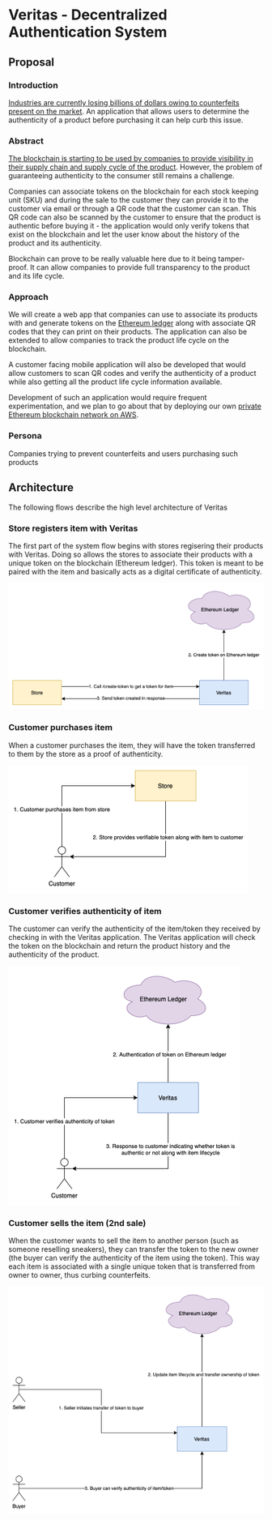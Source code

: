 # Veritas - Decentralized Authentication System

## Proposal

### Introduction

[Industries are currently losing billions of dollars owing to counterfeits present on the market](https://www.oecd.org/sti/ind/2090589.pdf). An application that allows users to determine the authenticity of a product before purchasing it can help curb this issue.

### Abstract

[The blockchain is starting to be used by companies to provide visibility in their supply chain and supply cycle of the product](https://consensys.net/blockchain-use-cases/supply-chain-management/). However, the problem of guaranteeing authenticity to the consumer still remains a challenge.

Companies can associate tokens on the blockchain for each stock keeping unit (SKU) and during the sale to the customer they can provide it to the customer via email or through a QR code that the customer can scan. This QR code can also be scanned by the customer to ensure that the product is authentic before buying it - the application would only verify tokens that exist on the blockchain and let the user know about the history of the product and its authenticity.

Blockchain can prove to be really valuable here due to it being tamper-proof. It can allow companies to provide full transparency to the product and its life cycle.

### Approach

We will create a web app that companies can use to associate its products with and generate tokens on the [Ethereum ledger](https://ethereum.org/en/) along with associate QR codes that they can print on their products. The application can also be extended to allow companies to track the product life cycle on the blockchain.

A customer facing mobile application will also be developed that would allow customers to scan QR codes and verify the authenticity of a product while also getting all the product life cycle information available.

Development of such an application would require frequent experimentation, and we plan to go about that by deploying our own [private Ethereum blockchain network on AWS](https://aws.amazon.com/blogs/database/deploy-smart-contracts-to-your-private-ethereum-blockchain-network-on-aws/).

### Persona

Companies trying to prevent counterfeits and users purchasing such products

## Architecture

The following flows describe the high level architecture of Veritas

### Store registers item with Veritas

The first part of the system flow begins with stores regisering their products with Veritas. Doing so allows the stores to associate their products with a unique token on the blockchain (Ethereum ledger). This token is meant to be paired with the item and basically acts as a digital certificate of authenticity.

![](./diagrams/stores-add-sku-veritas.png)

### Customer purchases item

When a customer purchases the item, they will have the token transferred to them by the store as a proof of authenticity. 

![](./diagrams/customer-purchase.png)

### Customer verifies authenticity of item

The customer can verify the authenticity of the item/token they received by checking in with the Veritas application. The Veritas application will check the token on the blockchain and return the product history and the authenticity of the product.

![](./diagrams/customer-verifies-token.png)

### Customer sells the item (2nd sale)

When the customer wants to sell the item to another person (such as someone reselling sneakers), they can transfer the token to the new owner (the buyer can verify the authenticity of the item using the token). This way each item is associated with a single unique token that is transferred from owner to owner, thus curbing counterfeits.

![](./diagrams/customer-sells-item.png)